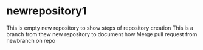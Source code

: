 # newrepository1
This is empty new repository to show steps of repository creation
This is a branch from thew new repository to document how Merge pull request from newbranch on repo
